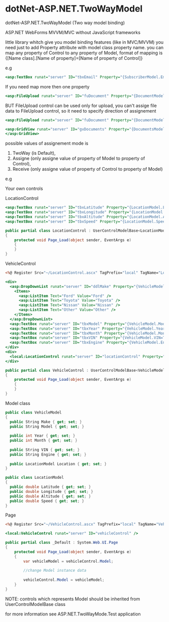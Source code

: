 # dotNet-ASP.NET.TwoWayModel
dotNet-ASP.NET.TwoWayModel (Two way model binding)

ASP.NET WebForms MVVM/MVC without JavaScript frameworks


little library whitch give you model binding features (like in MVC/MVVM)
you need just to add Property attribute with model class property name.
you can map any property of Control to any property of Model,
format of mapping is {[Name class].[Name of property]=[Name of property of Control]}


e.g
```asp
<asp:TextBox runat="server" ID="tbxEmail" Property="{SubscriberModel.Email=Text}" />
```
If you need map more then one property
```asp
<asp:FileUpload runat="server" ID="fuDocument" Property="{DocumentModel.FileName=FileName}{DocumentModel.FileBytes=FileBytes}" />
```

BUT FileUpload control can be used only for upload, you can't assige file data to FileUpload control, so it need to specify direction of assignement 

```asp
<asp:FileUpload runat="server" ID="fuDocument" Property="{DocumentModel.FileName=FileName, Mode=Receive}{DocumentModel.FileBytes=FileBytes, Mode=Receive}" />

<asp:GridView runat="server" ID="gvDocuments" Property="{DocumentsModel.List=DataSource, Mode=Assigne}">
</asp:GridView>
```
possible values of assignement mode is 
1. TwoWay (is Default),
2. Assigne (only assigne value of property of Model to property of Control), 
3. Receive (only assigne value of property of Control to property of Model)

e.g

Your own controls

LocationControl
```asp
<asp:TextBox runat="server" ID="tbxLatitude" Property="{LocationModel.Latitude=Text}" />
<asp:TextBox runat="server" ID="tbxLongitude" Property="{LocationModel.Longitude=Text}" />
<asp:TextBox runat="server" ID="tbxAltitude" Property="{LocationModel.Altitude=Text}" />
<asp:TextBox runat="server" ID="tbxSpeed" Property="{LocationModel.Speed=Text}" />
```
```csharp
public partial class LocationControl : UserControlModelBase<LocationModel>
{
    protected void Page_Load(object sender, EventArgs e)
    {
    }
}
```
VehicleControl
```asp
<%@ Register Src="~/LocationControl.ascx" TagPrefix="local" TagName="LocationControl" %>

<div>
  <asp:DropDownList runat="server" ID="ddlMake" Property="{VehicleModel.Make=SelectedValue}">
    <Items>
      <asp:ListItem Text="Ford" Value="Ford" />
      <asp:ListItem Text="Toyota" Value="Toyota" />
      <asp:ListItem Text="Nissan" Value="Nissan" />
      <asp:ListItem Text="Other" Value="Other" />
    </Items>
  </asp:DropDownList>
  <asp:TextBox runat="server" ID="tbxModel" Property="{VehicleModel.Model=Text}" />
  <asp:TextBox runat="server" ID="tbxYear" Property="{VehicleModel.Year=Text}" />
  <asp:TextBox runat="server" ID="tbxMonth" Property="{VehicleModel.Month=Text}" />
  <asp:TextBox runat="server" ID="tbxVIN" Property="{VehicleModel.VIN=Text}" />
  <asp:TextBox runat="server" ID="tbxEngine" Property="{VehicleModel.Engine=Text}" />
</div>
<div>
  <local:LocationControl runat="server" ID="locationControl" Property="{VehicleModel.Location=Model}"/>
</div>
```
```csharp
public partial class VehicleControl : UserControlModelBase<VehicleModel>
{
    protected void Page_Load(object sender, EventArgs e)
    {
    }
}
```

Model class
```csharp
public class VehicleModel
{
  public String Make { get; set; }
  public String Model { get; set; }
  
  public int Year { get; set; }
  public int Month { get; set; }
  
  public String VIN { get; set; }
  public String Engine { get; set; }
  
  public LocationModel Location { get; set; }
}

public class LocationModel
{
  public double Latitude { get; set; }
  public double Longitude { get; set; }
  public double Altitude { get; set; }
  public double Speed { get; set; }
}
```

Page 
```asp
<%@ Register Src="~/VehicleControl.ascx" TagPrefix="local" TagName="VehicleControl" %>

<local:VehicleControl runat="server" ID="vehicleControl" />
```

```csharp
public partial class _Default : System.Web.UI.Page
{
    protected void Page_Load(object sender, EventArgs e)
    {
        var vehicleModel = vehicleControl.Model;
        
        //change Model instance data
        
        vehicleControl.Model = vehicleModel;
    }
}
```

NOTE: controls which represents Model should be inherited from UserControlModelBase class

for more information see ASP.NET.TwoWayMode.Test application
